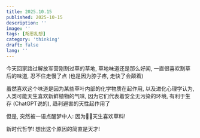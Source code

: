 ```yaml
---
title: 2025.10.15
published: 2025-10-15
description: ''
image: ''
tags: [胡思乱想]
category: 'thinking'
draft: false 
lang: ''
---
```


今天回家路过解放军营刚割过草的草地, 草地味道还是那么好闻, 一直很喜欢割草后的味道, 忍不住走慢了点 (也是因为脖子疼, 走快了会颠着)

虽然喜欢这个味道是因为某些草叶内部的化学物质在起作用, 以及进化心理学认为, 人类可能天生喜欢新鲜植物的气味, 因为它们代表着安全无污染的环境, 有利于生存 (ChatGPT说的), 趋利避害的天性起作用了

但是, 突然被一语点醒梦中人: 因为🐂🐎天生喜欢草料! 

新时代哲学! 想出这个原因的简直是天才! 
